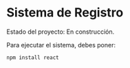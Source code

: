 <h1>Sistema de Registro</h1>

Estado del proyecto: En construcción.

Para ejecutar el sistema, debes poner:

  ```npm install react```
